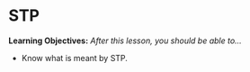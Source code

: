 
# STP


**Learning Objectives:** _After this lesson, you should be able to…_

* Know what is meant by STP.
